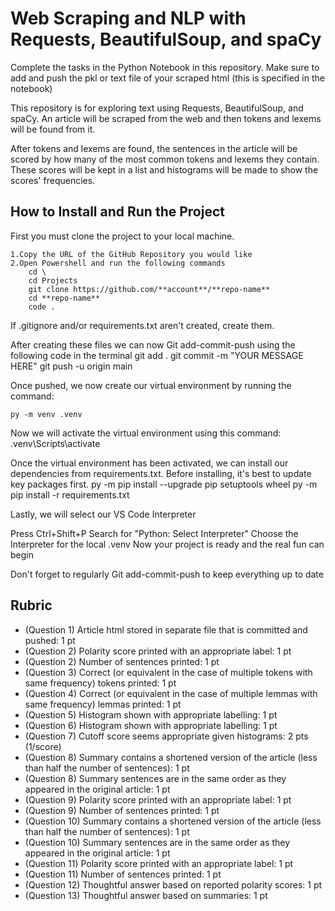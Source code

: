 # Web Scraping and NLP with Requests, BeautifulSoup, and spaCy

Complete the tasks in the Python Notebook in this repository. Make sure to add and push the pkl or text file of your scraped html (this is specified in the notebook)

This repository is for exploring text using Requests, BeautifulSoup, and spaCy. An article will be scraped from the web and then tokens and lexems will be found from it.

After tokens and lexems are found, the sentences in the article will be scored by how many of the most common tokens and lexems they contain. These scores will be kept in a list and histograms will be made to show the scores' frequencies.

## How to Install and Run the Project
First you must clone the project to your local machine.

    1.Copy the URL of the GitHub Repository you would like
    2.Open Powershell and run the following commands
        cd \
        cd Projects
        git clone https://github.com/**account**/**repo-name**
        cd **repo-name**
        code . 


If .gitignore and/or requirements.txt aren't created, create them.

After creating these files we can now Git add-commit-push using the following code in the terminal
    git add . 
    git commit -m "YOUR MESSAGE HERE"
    git push -u origin main

Once pushed, we now create our virtual environment by running the command:

    py -m venv .venv

Now we will activate the virtual environment using this command:
    .venv\Scripts\activate

Once the virtual environment has been activated, we can install our dependencies from requirements.txt.
Before installing, it's best to update key packages first.
    py -m pip install --upgrade pip setuptools wheel
    py -m pip install -r requirements.txt

Lastly, we will select our VS Code Interpreter

Press Ctrl+Shift+P
Search for "Python: Select Interpreter"
Choose the Interpreter for the local .venv
Now your project is ready and the real fun can begin

Don't forget to regularly Git add-commit-push to keep everything up to date

## Rubric

* (Question 1) Article html stored in separate file that is committed and pushed: 1 pt
* (Question 2) Polarity score printed with an appropriate label: 1 pt
* (Question 2) Number of sentences printed: 1 pt
* (Question 3) Correct (or equivalent in the case of multiple tokens with same frequency) tokens printed: 1 pt
* (Question 4) Correct (or equivalent in the case of multiple lemmas with same frequency) lemmas printed: 1 pt
* (Question 5) Histogram shown with appropriate labelling: 1 pt
* (Question 6) Histogram shown with appropriate labelling: 1 pt
* (Question 7) Cutoff score seems appropriate given histograms: 2 pts (1/score)
* (Question 8) Summary contains a shortened version of the article (less than half the number of sentences): 1 pt
* (Question 8) Summary sentences are in the same order as they appeared in the original article: 1 pt
* (Question 9) Polarity score printed with an appropriate label: 1 pt
* (Question 9) Number of sentences printed: 1 pt
* (Question 10) Summary contains a shortened version of the article (less than half the number of sentences): 1 pt
* (Question 10) Summary sentences are in the same order as they appeared in the original article: 1 pt
* (Question 11) Polarity score printed with an appropriate label: 1 pt
* (Question 11) Number of sentences printed: 1 pt
* (Question 12) Thoughtful answer based on reported polarity scores: 1 pt
* (Question 13) Thoughtful answer based on summaries: 1 pt

